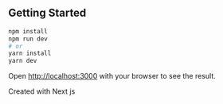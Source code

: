 ## Getting Started

```bash
npm install
npm run dev
# or
yarn install
yarn dev
```

Open [http://localhost:3000](http://localhost:3000) with your browser to see the result.

Created with Next js
